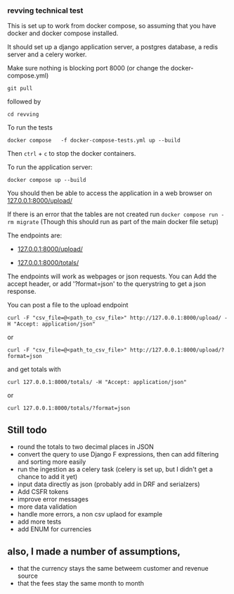 ### revving technical test

This is set up to work from docker compose, so assuming that you  have docker and docker compose installed.

It should set up a django application server, a postgres database, a redis server and a celery worker. 

Make sure nothing is blocking port 8000 (or change the docker-compose.yml)

`git pull`

 followed by

```
cd revving
``` 

To run the tests 

```
docker compose   -f docker-compose-tests.yml up --build
```

Then `ctrl` + `c` to stop the docker containers.


To run the application server:

 ```
 docker compose up --build
 ``` 
 

You should then be able to access the application in a web browser on [127.0.0.1:8000/upload/](127.0.0.1:8000/upload/)


If there is an error that the tables are not created run
`docker compose run -rm migrate`
(Though this should run as part of the main docker file setup)

The endpoints are:

- [127.0.0.1:8000/upload/](127.0.0.1:8000/upload/)

- [127.0.0.1:8000/totals/](127.0.0.1:8000/totals/)

The endpoints will work as webpages or json requests. You can Add the accept header, or add '?format=json' 
to the querystring to get a json response.

You can post a file to the upload endpoint

`curl -F "csv_file=@<path_to_csv_file>" http://127.0.0.1:8000/upload/ -H "Accept: application/json"`

or

`curl -F "csv_file=@<path_to_csv_file>" http://127.0.0.1:8000/upload/?format=json`


and get totals with

`curl 127.0.0.1:8000/totals/ -H "Accept: application/json"`

or 

`curl 127.0.0.1:8000/totals/?format=json` 



## Still todo 
- round the totals to two decimal places in JSON
- convert the query to use Django F expressions, then can add filtering and sorting more easily
- run the ingestion as a celery task (celery is set up, but I didn't get a chance to add it yet)
- input data directly as json (probably add in DRF and serialzers)
- Add CSFR tokens
- improve error messages
- more data validation
- handle more errors, a non csv uplaod for example
- add more tests
- add ENUM for currencies

## also, I made a number of assumptions, 
- that the currency stays the same betweem customer and revenue source
- that the fees stay the same month to month
 